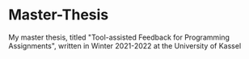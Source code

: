 # Master-Thesis

My master thesis, titled "Tool-assisted Feedback for Programming Assignments", written in Winter 2021-2022 at the University of Kassel
